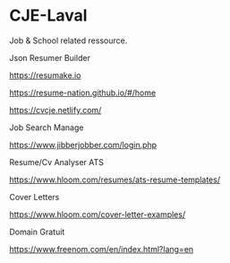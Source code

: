 # CJE-Laval
Job & School related ressource.


Json Resumer Builder

https://resumake.io

https://resume-nation.github.io/#/home

https://cvcje.netlify.com/

Job Search Manage

https://www.jibberjobber.com/login.php

Resume/Cv Analyser ATS

https://www.hloom.com/resumes/ats-resume-templates/

Cover Letters

https://www.hloom.com/cover-letter-examples/

Domain Gratuit

https://www.freenom.com/en/index.html?lang=en
